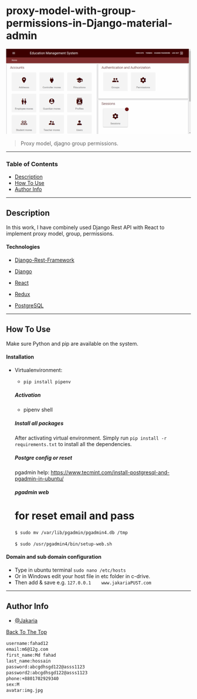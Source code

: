 # proxy-model-with-group-permissions-in-Django-material-admin


![Custom admin lookup](https://github.com/JakariaPUST/proxy-model-with-group-permissions-in-Django-material-admin/blob/main/static/images/custom%20admin.png)

> Proxy model, djagno group permissions.

---

### Table of Contents

- [Description](#description)
- [How To Use](#how-to-use)
- [Author Info](#author-info)

---

## Description

In this work, I have combinely used Django Rest API with React to implement proxy model, group, permissions.

#### Technologies

- [Django-Rest-Framework](https://www.django-rest-framework.org/)
- [Django](https://www.djangoproject.com/)
- [React](https://reactjs.org/)
- [Redux](https://redux.js.org/)

- [PostgreSQL](https://www.postgresql.com/)

---

## How To Use
Make sure Python and pip are available on the system.

#### Installation
- Virtualenvironment: 
    - ``` pip install pipenv ```
  

    ##### Activation

    - pipenv shell
    
    ##### Install all packages

    After activating virtual environment. 
    Simply run ``` pip install -r requirements.txt ``` to install all the dependencies.
    
    ##### Postgre config or reset
    
    pgadmin help: https://www.tecmint.com/install-postgresql-and-pgadmin-in-ubuntu/
    
    ##### pgadmin web
    # for reset email and pass
    ``` $ sudo mv /var/lib/pgadmin/pgadmin4.db /tmp ```
    
    ``` $ sudo /usr/pgadmin4/bin/setup-web.sh ```

#### Domain and sub domain configuration
- Type in ubuntu terminal ``` sudo nano /etc/hosts ```
- Or in Windows edit your host file in etc folder in c-drive.
- Then add & save e.g. ``` 127.0.0.1    www.jakariaPUST.com ```



---

## Author Info

- [@Jakaria](https://facebook.com/jakaria.pust)

[Back To The Top](#proxy-model-with-group-permissions-in-Django-material-admin)







```
username:fahad12
email:m6@12g.com
first_name:Md fahad 
last_name:hossain
password:abcgdhsgd122@asss1123
password2:abcgdhsgd122@asss1123
phone:+8801702929340
sex:M
avatar:img.jpg
```
